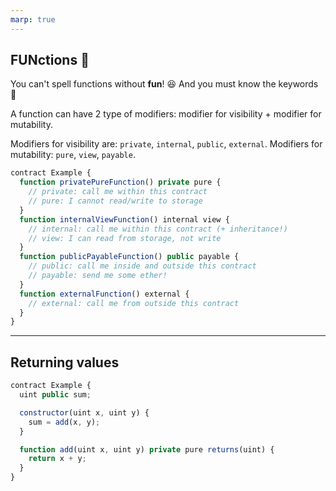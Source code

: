 ```yaml
---
marp: true
---
```


## FUNctions 🕺

You can't spell functions without **fun**! 😆 And you must know the keywords 🔑

A function can have 2 type of modifiers: modifier for visibility + modifier for mutability.

Modifiers for visibility are: `private`, `internal`, `public`, `external`.
Modifiers for mutability: `pure`, `view`, `payable`.

```js
contract Example {
  function privatePureFunction() private pure {
    // private: call me within this contract
    // pure: I cannot read/write to storage
  }
  function internalViewFunction() internal view {
    // internal: call me within this contract (+ inheritance!)
    // view: I can read from storage, not write
  }
  function publicPayableFunction() public payable {
    // public: call me inside and outside this contract
    // payable: send me some ether!
  }
  function externalFunction() external {
    // external: call me from outside this contract
  }
}
```

---

## Returning values

```js
contract Example {
  uint public sum;

  constructor(uint x, uint y) {
    sum = add(x, y);
  }

  function add(uint x, uint y) private pure returns(uint) {
    return x + y;
  }
}
```
